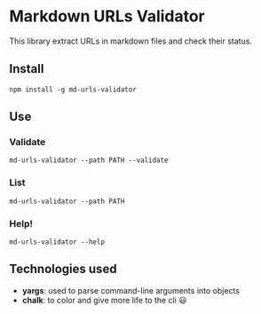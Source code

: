 # Markdown URLs Validator
This library extract URLs in markdown files and check their status. 

## Install
```
npm install -g md-urls-validator
```

## Use

### Validate
```
md-urls-validator --path PATH --validate 
```

### List
```
md-urls-validator --path PATH
```

### Help!
```
md-urls-validator --help
```

## Technologies used
- **yargs**:  used to parse command-line arguments into objects
- **chalk**:  to color and give more life to the cli :smiley:
